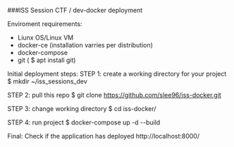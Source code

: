 ###ISS Session CTF / dev-docker deployment

Enviroment requirements:
  - Liunx OS/Linux VM
  - docker-ce (installation varries per distribution)
  - docker-compose  
  - git ( $ apt install git) 

Initial deployment steps:
  STEP 1: 
    create a working directory for your project
    $ mkdir ~/iss_sessions_dev

  STEP 2:
    pull this repo
    $ git clone https://github.com/slee96/iss-docker.git

  STEP 3:
    change working directory
    $ cd iss-docker/

  STEP 4:
    run project 
    $ docker-compose up -d --build 

  Final:
    Check if the application has deployed
    http://localhost:8000/


